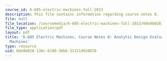 ```yaml
---
course_id: 6-685-electric-machines-fall-2013
description: This file contains information regarding course notes 8.
file: null
file_location: /coursemedia/6-685-electric-machines-fall-2013/0de9b020130c619030b631311d920070_MIT6_685F13_chapter8.pdf
file_type: application/pdf
layout: pdf
title: '6.685 Electric Machines, Course Notes 8: Analytic Design Evaluation of Induction
  Machines'
type: resource
uid: 0de9b020-130c-6190-30b6-31311d920070
---
```

